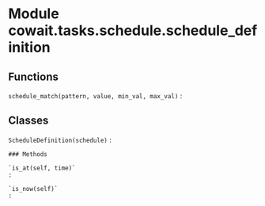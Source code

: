 Module cowait.tasks.schedule.schedule_definition
================================================

Functions
---------

    
`schedule_match(pattern, value, min_val, max_val)`
:   

Classes
-------

`ScheduleDefinition(schedule)`
:   

    ### Methods

    `is_at(self, time)`
    :

    `is_now(self)`
    :